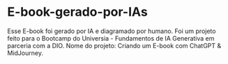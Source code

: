 # E-book-gerado-por-IAs
Esse E-book foi gerado por IA e diagramado por humano. Foi um projeto  feito para o Bootcamp do Universia - Fundamentos de IA Generativa em parceria com a DIO. Nome do projeto: Criando um E-book com ChatGPT &amp; MidJourney.
